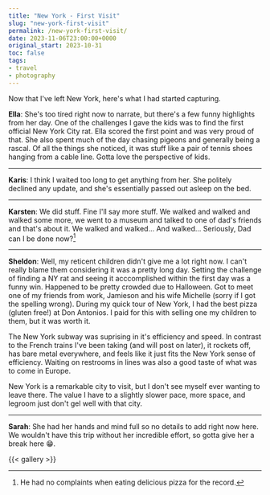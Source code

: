 ```yaml
---
title: "New York - First Visit"
slug: "new-york-first-visit"
permalink: /new-york-first-visit/
date: 2023-11-06T23:00:00+0000
original_start: 2023-10-31
toc: false
tags:
- travel
- photography
---
```


Now that I've left New York, here's what I had started capturing.

**Ella**: She's too tired right now to narrate, but there's a few funny highlights from her day.
One of the challenges I gave the kids was to find the first official New York City rat.
Ella scored the first point and was very proud of that.
She also spent much of the day chasing pigeons and generally being a rascal.
Of all the things she noticed, it was stuff like a pair of tennis shoes hanging from a cable line.
Gotta love the perspective of kids.

<hr/>

**Karis**: I think I waited too long to get anything from her.
She politely declined any update, and she's essentially passed out asleep on the bed.

<hr/>

**Karsten**: We did stuff. Fine I'll say more stuff. We walked and walked and walked some more, we went to a museum and talked to one of dad's friends and that's about it. We walked and walked… And walked... Seriously, Dad can I be done now?[^1]

<hr/>

**Sheldon**: Well, my reticent children didn't give me a lot right now.
I can't really blame them considering it was a pretty long day.
Setting the challenge of finding a NY rat and seeing it acccomplished within the first day was a funny win.
Happened to be pretty crowded due to Halloween.
Got to meet one of my friends from work, Jamieson and his wife Michelle (sorry if I got the spelling wrong).
During my quick tour of New York, I had the best pizza (gluten free!) at Don Antonios. I paid for this with selling one my children to them, but it was worth it.

The New York subway was suprising in it's efficiency and speed.
In contrast to the French trains I've been taking (and will post on later), it rockets off, has bare metal everywhere, and feels like it just fits the New York sense of efficiency.
Waiting on restrooms in lines was also a good taste of what was to come in Europe.

New York is a remarkable city to visit, but I don't see myself ever wanting to leave there.
The value I have to a slightly slower pace, more space, and legroom just don't gel well with that city.

<hr/>

**Sarah**: She had her hands and mind full so no details to add right now here.
We wouldn't have this trip without her incredible effort, so gotta give her a break here 😁.

{{< gallery >}}

[^1]: He had no complaints when eating delicious pizza for the record.
